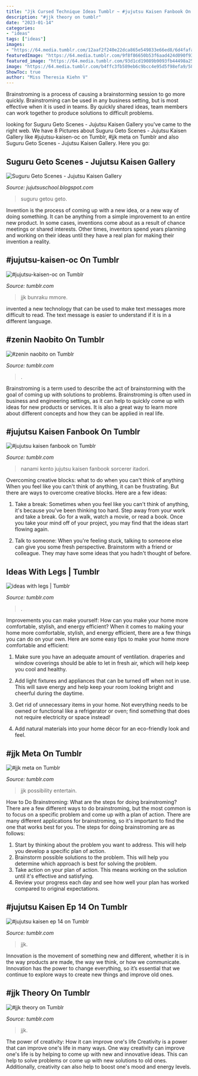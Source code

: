 ```yaml
---
title: "Jjk Cursed Technique Ideas Tumblr ~ #jujutsu Kaisen Fanbook On Tumblr"
description: "#jjk theory on tumblr"
date: "2023-01-14"
categories:
- "ideas"
tags: ["ideas"]
images:
- "https://64.media.tumblr.com/12aaf2f240e22dca865e549833e66ed8/6d4fafa816c8946c-88/s400x600/a0c469b5a73499d97ef27bce0519610c4638722a.jpg"
featuredImage: "https://64.media.tumblr.com/9f8f86650b53f6aad424d090f93c675a/0c296ee2fb3a46a8-9b/s250x250_c1/2dd01d84d1a30d73fdd83d3fa8e8ade940d79a33.png"
featured_image: "https://64.media.tumblr.com/93d1cd19089b9093fb44498a25907b76/8ef2a3f6e47561e8-29/s540x810/26bdf06bac9c73925ba84f07f8c835141380036e.png"
image: "https://64.media.tumblr.com/b4ffc3fb589eb6c9bcc4e95d5f98efa9/5848e3d227e527f3-0b/s2048x3072/2461d50dcb2d6f29566fe86917d74845ccca6a77.png"
ShowToc: true
author: "Miss Theresia Kiehn V"
---
```



Brainstroming is a process of causing a brainstorming session to go more quickly. Brainstroming can be used in any business setting, but is most effective when it is used in teams. By quickly shared ideas, team members can work together to produce solutions to difficult problems.

	

		
looking for Suguru Geto Scenes - Jujutsu Kaisen Gallery you've came to the right web. We have 8 Pictures about Suguru Geto Scenes - Jujutsu Kaisen Gallery like #jujutsu-kaisen-oc on Tumblr, #jjk meta on Tumblr and also Suguru Geto Scenes - Jujutsu Kaisen Gallery. Here you go:
		
    
## Suguru Geto Scenes - Jujutsu Kaisen Gallery

<img loading=lazy src="https://66.media.tumblr.com/877462bf49efa02bfabec97fac013946/tumblr_pwymntv7nu1rqxeaso1_500.jpg" onerror="this.onerror=null;this.src='https://tse4.mm.bing.net/th?id=OIP.j2L5hLax3oFIRXCAPm934gAAAA&amp;pid=15.1';" alt="Suguru Geto Scenes - Jujutsu Kaisen Gallery">

_Source: jujutsuschool.blogspot.com_

>suguru getou geto. 

	

Invention is the process of coming up with a new idea, or a new way of doing something. It can be anything from a simple improvement to an entire new product. In some cases, inventions come about as a result of chance meetings or shared interests. Other times, inventors spend years planning and working on their ideas until they have a real plan for making their invention a reality.

    
## #jujutsu-kaisen-oc On Tumblr

<img loading=lazy src="https://64.media.tumblr.com/9f8f86650b53f6aad424d090f93c675a/0c296ee2fb3a46a8-9b/s250x250_c1/2dd01d84d1a30d73fdd83d3fa8e8ade940d79a33.png" onerror="this.onerror=null;this.src='https://tse3.mm.bing.net/th?id=OIP.A2JXKrshOWi8q5FOpsjiPwAAAA&amp;pid=15.1';" alt="#jujutsu-kaisen-oc on Tumblr">

_Source: tumblr.com_

>jjk bunraku mmore. 

	

invented a new technology that can be used to make text messages more difficult to read. The text message is easier to understand if it is in a different language.

    
## #zenin Naobito On Tumblr

<img loading=lazy src="https://64.media.tumblr.com/12aaf2f240e22dca865e549833e66ed8/6d4fafa816c8946c-88/s400x600/a0c469b5a73499d97ef27bce0519610c4638722a.jpg" onerror="this.onerror=null;this.src='https://tse2.mm.bing.net/th?id=OIP.MSpgZt4H0lzab2BAmLFwOQAAAA&amp;pid=15.1';" alt="#zenin naobito on Tumblr">

_Source: tumblr.com_

>. 

	

Brainstroming is a term used to describe the act of brainstorming with the goal of coming up with solutions to problems. Brainstroming is often used in business and engineering settings, as it can help to quickly come up with ideas for new products or services. It is also a great way to learn more about different concepts and how they can be applied in real life.

    
## #jujutsu Kaisen Fanbook On Tumblr

<img loading=lazy src="https://64.media.tumblr.com/b4ffc3fb589eb6c9bcc4e95d5f98efa9/5848e3d227e527f3-0b/s2048x3072/2461d50dcb2d6f29566fe86917d74845ccca6a77.png" onerror="this.onerror=null;this.src='https://tse2.mm.bing.net/th?id=OIP.G79oLT3TsZmBeaJrYcL1sgHaFy&amp;pid=15.1';" alt="#jujutsu kaisen fanbook on Tumblr">

_Source: tumblr.com_

>nanami kento jujutsu kaisen fanbook sorcerer itadori. 

	

Overcoming creative blocks: what to do when you can't think of anything
When you feel like you can't think of anything, it can be frustrating. But there are ways to overcome creative blocks. Here are a few ideas: 
1. Take a break: Sometimes when you feel like you can't think of anything, it's because you've been thinking too hard. Step away from your work and take a break. Go for a walk, watch a movie, or read a book. Once you take your mind off of your project, you may find that the ideas start flowing again.

2. Talk to someone: When you're feeling stuck, talking to someone else can give you some fresh perspective. Brainstorm with a friend or colleague. They may have some ideas that you hadn't thought of before.


    
## Ideas With Legs | Tumblr

<img loading=lazy src="https://64.media.tumblr.com/10213a376b0e76098da59dac2061c2fc/tumblr_ok7r3cNd7x1suz9bqo1_500.png" onerror="this.onerror=null;this.src='https://tse3.mm.bing.net/th?id=OIP.v6PylQ9fK9sGmXkrn_0jxQHaKb&amp;pid=15.1';" alt="ideas with legs | Tumblr">

_Source: tumblr.com_

>. 

	

Improvements you can make yourself: How can you make your home more comfortable, stylish, and energy efficient?
When it comes to making your home more comfortable, stylish, and energy efficient, there are a few things you can do on your own. Here are some easy tips to make your home more comfortable and efficient: 
1. Make sure you have an adequate amount of ventilation. draperies and window coverings should be able to let in fresh air, which will help keep you cool and healthy.

2. Add light fixtures and appliances that can be turned off when not in use. This will save energy and help keep your room looking bright and cheerful during the daytime.

3. Get rid of unnecessary items in your home. Not everything needs to be owned or functional like a refrigerator or oven; find something that does not require electricity or space instead!

4. Add natural materials into your home décor for an eco-friendly look and feel.

    
## #jjk Meta On Tumblr

<img loading=lazy src="https://64.media.tumblr.com/93d1cd19089b9093fb44498a25907b76/8ef2a3f6e47561e8-29/s540x810/26bdf06bac9c73925ba84f07f8c835141380036e.png" onerror="this.onerror=null;this.src='https://tse3.mm.bing.net/th?id=OIP.09Ek5q77wC9Omporbsq9swHaFB&amp;pid=15.1';" alt="#jjk meta on Tumblr">

_Source: tumblr.com_

>jjk possibility entertain. 

	

How to Do Brainstroming: What are the steps for doing brainstroming?
There are a few different ways to do brainstroming, but the most common is to focus on a specific problem and come up with a plan of action. There are many different applications for brainstroming, so it's important to find the one that works best for you. The steps for doing brainstroming are as follows: 
1. Start by thinking about the problem you want to address. This will help you develop a specific plan of action.
2. Brainstorm possible solutions to the problem. This will help you determine which approach is best for solving the problem.
3. Take action on your plan of action. This means working on the solution until it's effective and satisfying. 
4. Review your progress each day and see how well your plan has worked compared to original expectations.

    
## #jujutsu Kaisen Ep 14 On Tumblr

<img loading=lazy src="https://64.media.tumblr.com/7366619295a9e14cd0be54024b8587ed/6461fa5e4764d8a7-8d/s1280x1920/f83f303818f60f89ef8d9337be8b13203ae4acbb.jpg" onerror="this.onerror=null;this.src='https://tse4.mm.bing.net/th?id=OIP.vneYbirLBhNgCNPLg3T3wQHaEK&amp;pid=15.1';" alt="#jujutsu kaisen ep 14 on Tumblr">

_Source: tumblr.com_

>jjk. 

	

Innovation is the movement of something new and different, whether it is in the way products are made, the way we think, or how we communicate. Innovation has the power to change everything, so it’s essential that we continue to explore ways to create new things and improve old ones.

    
## #jjk Theory On Tumblr

<img loading=lazy src="https://64.media.tumblr.com/d7e6c87c5cc878f7ec4dd73fb572584e/bde2d9cbc29678fb-5a/s540x810/f05d98193d968bc59bfb2c777a8f6c56ae308ccf.png" onerror="this.onerror=null;this.src='https://tse1.mm.bing.net/th?id=OIP.YeDtiru3mt_qqnjw3ZGtlQHaFY&amp;pid=15.1';" alt="#jjk theory on Tumblr">

_Source: tumblr.com_

>jjk. 

	

The power of creativity: How it can improve one's life
Creativity is a power that can improve one's life in many ways. One way creativity can improve one's life is by helping to come up with new and innovative ideas. This can help to solve problems or come up with new solutions to old ones. Additionally, creativity can also help to boost one's mood and energy levels.

